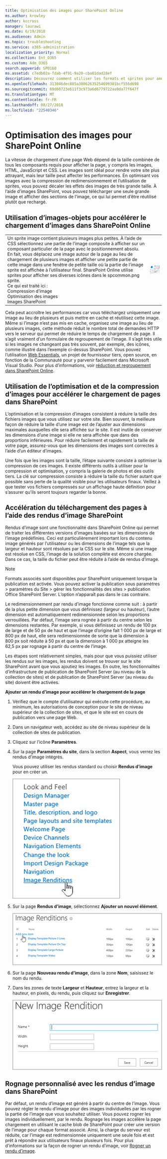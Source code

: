 ```yaml
---
title: Optimisation des images pour SharePoint Online
ms.author: krowley
author: kccross
manager: laurawi
ms.date: 6/19/2018
ms.audience: Admin
ms.topic: troubleshooting
ms.service: o365-administration
localization_priority: Normal
ms.collection: Ent_O365
ms.custom: Adm_O365
search.appverid: SPO160
ms.assetid: c7edb02a-fdab-4f91-9a20-cba01dad28ef
description: Découvrez comment utiliser les formats et sprites pour améliorer les performances d’image sur vos sites Web SharePoint Online.
ms.openlocfilehash: 313046dec885a38062635254699301bcf556d698
ms.sourcegitcommit: 69d60723e611f3c973a6d6779722aa9da77f647f
ms.translationtype: MT
ms.contentlocale: fr-FR
ms.lasthandoff: 08/27/2018
ms.locfileid: "22540346"
---
```

# <a name="image-optimization-for-sharepoint-online"></a>Optimisation des images pour SharePoint Online

La vitesse de chargement d’une page Web dépend de la taille combinée de tous les composants requis pour afficher la page, y compris les images, HTML, JavaScript et CSS. Les images sont idéal pour rendre votre site plus attrayant, mais leur taille peut affecter les performances. En optimisant vos images avec la compression de redimensionnement et l’utilisation de sprites, vous pouvez décaler les effets des images de très grande taille. À l’aide d’images SharePoint, vous pouvez télécharger une seule grande image et afficher des sections de l’image, ce qui lui permet d’être réutilisé plutôt que rechargé.
  
## <a name="using-sprites-to-speed-up-image-loading-in-sharepoint-online"></a>Utilisation d’images-objets pour accélérer le chargement d’images dans SharePoint Online

|||
|:-----|:-----|
| Un sprite image contient plusieurs images plus petites. À l’aide de CSS sélectionnez une partie de l’image composite à afficher sur un composant particulier de la page avec le positionnement absolu. En fait, vous déplacez une image autour de la page au lieu de chargement de plusieurs images et afficher une petite partie de cette image dans une fenêtre de petite taille où la partie de l’image sprite est affichée à l’utilisateur final. SharePoint Online utilise sprites pour afficher ses diverses icônes dans le spcommon.png sprite.  <br/>  Ce qui est traité ici :  <br/>  Compression d’image  <br/>  Optimisation des images  <br/>  Images SharePoint  <br/> |![Capture d’écran de spcommon](media/cc5cdee1-8e54-4537-9a8a-8854f4ee849f.png)|
   
Cela peut accroître les performances car vous téléchargez uniquement une image au lieu de plusieurs et puis mettre en cache et réutilisez cette image. Même si l’image n’est pas mis en cache, organisez une image au lieu de plusieurs images, cette méthode réduit le nombre total de demandes HTTP vers le serveur qui permet de réduire le temps de chargement de page. Il s’agit vraiment d’un formulaire de regroupement de l’image. Il s’agit très utile si les images ne changeant pas très souvent, par exemple, des icônes, comme illustré dans l’exemple ci-dessus SharePoint. Vous pouvez l’utilisation [Web Essentials](http://vswebessentials.com/), un projet de fournisseur tiers, open source, en fonction de la Communauté pour y parvenir facilement dans Microsoft Visual Studio. Pour plus d’informations, voir [réduction et regroupement dans SharePoint Online](https://go.microsoft.com/fwlink/?LinkId=708698).
  
## <a name="using-image-compression-and-optimization-to-speed-up-page-loading-in-sharepoint"></a>Utilisation de l’optimisation et de la compression d’images pour accélérer le chargement de pages dans SharePoint

L’optimisation et la compression d’images consistent à réduire la taille des fichiers images que vous utilisez sur votre site. Bien souvent, la meilleure façon de réduire la taille d’une image est de l’ajuster aux dimensions maximales auxquelles elle sera affichée sur le site. Il est inutile de conserver les dimensions d’une image si elle ne sera affichée que dans des proportions inférieures. Pour réduire facilement et rapidement la taille de votre page, assurez-vous que les dimensions des images sont correctes à l’aide d’un éditeur d’images.
  
Une fois que les images sont la taille, l’étape suivante consiste à optimiser la compression de ces images. Il existe différents outils à utiliser pour la compression et optimisation, y compris la galerie de photos et des outils tiers. La clé sur compression consiste à réduire la taille du fichier autant que possible sans perte de la qualité visible pour les utilisateurs finaux. Veillez à que tester vos fichiers compressés sur un affichage haute définition pour s’assurer qu’ils seront toujours regarder la bonne.
  
## <a name="speed-up-page-downloads-by-using-sharepoint-image-renditions"></a>Accélération du téléchargement des pages à l’aide des rendus d’image SharePoint

Rendus d’image sont une fonctionnalité dans SharePoint Online qui permet de traiter les différentes versions d’images basées sur les dimensions de l’image prédéfinies. Ceci est particulièrement important lors du contenu image générés par l’utilisateur ou les dimensions de l’image tels que la largeur et hauteur sont résolues par la CSS sur le site. Même si une image est résolue en CSS, l’image de la solution complète est encore chargée. Dans ce cas, la taille du fichier peut être réduite à l’aide de rendus d’image.
  
> [!NOTE]
> Formats associés sont disponibles pour SharePoint uniquement lorsque la publication est activée. Vous pouvez activer la publication sous paramètres \> paramètres du Site \> gérer les fonctionnalités des sites \> publication Office SharePoint Server. L’option n’apparaît pas dans le cas contraire. 
  
Le redimensionnement par rendu d’image fonctionne comme suit : à partir de la plus petite dimension que vous définissez (largeur ou hauteur), l’autre dimension est automatiquement redimensionnée selon les proportions verrouillées. Par défaut, l’image sera rognée à partir du centre selon les dimensions restantes. Par exemple, si vous définissez un rendu de 100 px de large et de 50 px de haut et que l’image d’origine fait 1 000 px de large et 800 px de haut, elle sera redimensionnée de sorte que la dimension à 800 px soit réduite à 50 px et que la dimension à 1 000 px atteigne les 62,5 px par rognage à partir du centre de l’image.
  
Les étapes sont relativement simples, mais pour que vous puissiez utiliser les rendus sur les images, les rendus doivent se trouver sur le site SharePoint avant que vous ajoutiez les images. En outre, les fonctionnalités d’infrastructure de publication de SharePoint Server (au niveau de la collection de sites) et de publication de SharePoint Server (au niveau du site) doivent être activées.
  
 **Ajouter un rendu d’image pour accélérer le chargement de la page**
  
1. Vérifiez que le compte d’utilisateur qui exécute cette procédure, au minimum, les autorisations de conception pour le site de niveau supérieur de la collection de sites, et que le site est en cours de publication vers une page Web.
    
2. Dans un navigateur web, accédez au site de niveau supérieur de la collection de sites de publication.
    
3. Cliquez sur l’icône **Paramètres**. 
    
4. Sur la page **Paramètres du site**, dans la section **Aspect**, vous verrez les rendus d’image intégrés. 
    
    Vous pouvez utiliser les rendus standard ou choisir **Rendus d’image** pour en créer un. 
    
    ![Capture d’écran de rendu d’Image](media/eaae0d53-657d-47ef-b687-65c5167eae4d.PNG)
  
5. Sur la page **Rendus d’image**, sélectionnez **Ajouter un nouvel élément**.
    
    ![Capture d’écran de l’option Ajouter un nouvel élément](media/8cede22e-52bf-4d9d-99cb-162f2f6ce92b.PNG)
  
6. Sur la page **Nouveau rendu d’image**, dans la zone **Nom**, saisissez le nom du rendu. 
    
7. Dans les zones de texte **Largeur** et **Hauteur**, entrez la largeur et la hauteur, en pixels, du rendu, puis cliquez sur **Enregistrer**.
    
    ![Capture d’écran du nom de rendu d’image](media/5a6119ed-c163-40df-a4db-ec629d15607d.PNG)
  
## <a name="custom-cropping-with-image-renditions-in-sharepoint"></a>Rognage personnalisé avec les rendus d’image dans SharePoint

Par défaut, un rendu d’image est généré à partir du centre de l’image. Vous pouvez régler le rendu d’image pour des images individuelles par les rogner la partie de l’image que vous souhaitez utiliser. Vous pouvez rogner les images individuellement, par le rendu. Rognage les images accélère la page chargement en utilisant le cache blob de SharePoint pour créer une version de l’image pour chaque format associé. Ainsi, la charge du serveur est réduite, car l’image est redimensionnée uniquement une seule fois et est prêt à répondre aux utilisateurs finaux plusieurs fois. Pour plus d’informations sur la façon de rogner un rendu d’image, voir [Rogner un rendu d’image](https://go.microsoft.com/fwlink/p/?LinkId=525626).
  

